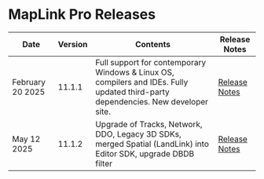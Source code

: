 # MapLink Pro Releases

| Date | Version | Contents | Release Notes |
| --- | --- | --- | --- |
| February 20 2025 | 11.1.1 | Full support for contemporary Windows & Linux OS, compilers and IDEs. Fully updated third-party dependencies. New developer site. | [Release Notes](11.1.1.0/release-notes) |
| May 12 2025 | 11.1.2 | Upgrade of Tracks, Network, DDO, Legacy 3D SDKs, merged Spatial (LandLink) into Editor SDK, upgrade DBDB filter | [Release Notes](11.1.2.0/release-notes) |

